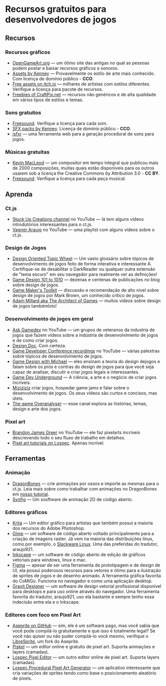 # Recursos gratuitos para desenvolvedores de jogos

## Recursos

### Recursos gráficos

* [OpenGameArt.org](https://opengameart.org/) — um ótimo site das antigas no qual as pessoas podem postar e baixar recursos gráficos e sonoros.
* [Assets by Kenney](https://kenney.nl/assets) — Provavelmente os estilo de arte mais conhecido. Com licença de domínio público - **CCO**.
* [Free assets on itch.io](https://itch.io/game-assets/free) — milhares de artistas com estilos diferentes. Verifique a licença para pacote de recursos.
* [Freebies of CraftPix.net](https://craftpix.net/freebies/) — recursos não genéricos e de alta qualidade em vários tipos de estilos e temas.

### Sons gratuitos

* [Freesound](https://freesound.org/). Verifique a licença para cada som.
* [SFX packs by Kenney](https://kenney.nl/assets?q=audio). Licença de domínio público - **CCO**.
* [jsfxr](https://sfxr.me/) — uma ferramenta web para a geração procedural de sons para jogos.

### Músicas gratuitas

* [Kevin MacLeod](https://www.youtube.com/channel/UCSZXFhRIx6b0dFX3xS8L1yQ) — um compositor em tempo integral que publicou mais de 2000 composições, muitas quais estão disponíveis para os outros usarem sob a licença the Creative Commons by Attribution 3.0 - **CC BY**.
* [Freesound](https://freesound.org/). Verifique a licença para cada peça musical.

## Aprenda

### Ct.js

* [Stuck Up Creations channel](https://www.youtube.com/user/BatteryProductions/featured) no YouTube — lá tem alguns vídeos introdutórios interessantes para o ct.js.
* [Vagner Araujo](https://www.youtube.com/playlist?list=PLA-J0ex1D9S3q-dbn47SejT8pL4UXgCaB) no YouTube — uma playlist com alguns vídeos sobre o ct.js.

### Design de Jogos

* [Design Oriented Topic Wheel](https://www.designoriented.net/wheel) — Um vasto glossário sobre tópicos de desenvolvimento de jogos feito de forma interativa e interessante A. Certifique-se de desabilitar o DarkReader ou qualquer outra extensão de "tema escuro" em seu navegador para realmente ver as definições!
* [Game Design 101 to 1010](http://critical-gaming.com/gamedesign101/) — dezenas e centenas de publicações no blog sobre design de jogos.
* [Game Maker's Toolkit](https://www.youtube.com/channel/UCqJ-Xo29CKyLTjn6z2XwYAw) — discussão e recomendação de alto nível sobre design de jogos por Mark Brown, um conhecido crítico de jogos.
* [Adam Millard aka The Architect of Games](https://www.youtube.com/channel/UCY3A_5R_m3PXCn5XDhvBBsg) — muitos vídeos sobre design de jogos tambémlots!

### Desenvolvimento de jogos em geral

* [Ask Gamedev](https://www.youtube.com/c/AskGamedev/videos) no YouTube — um grupos de veteranos da industria de jogos que fazem vídeos sobre a indústria de desenvolvimento de jogos e de como criar jogos.
* [Design Doc](https://www.youtube.com/user/Warbot40/featured). Com certeza.
* [Game Developer Conference recordings](https://www.youtube.com/channel/UC0JB7TSe49lg56u6qH8y_MQ) no YouTube — várias palestras sobre tópicos de desenvolvimento de jogos.
* [Game Design with Michael](https://www.youtube.com/channel/UCBDJsz_SgRaV96Xd9gqEemg) — eles ensinam a teoria do design dejogos e falam sobre os prós e contras do design de jogos para que você seja capaz de analisar, discutir e criar jogos legais e interessantes.
* [Game Dev Underground](https://www.youtube.com/channel/UC_hwKJdF3KRAy4QIaiCSMgQ) — A ciência, a arte e o negócio de criar jogos incríveis.
* [Miziziziz](https://www.youtube.com/user/Miziziziz) criar jogos, hospedar game jams e falar sobre o desenvolvimento de jogos. Os seus vídeos são curtos e concisos, mas úteis.
* [The game Overanalyser](https://www.youtube.com/channel/UCZMF14eNxvuReRTceX_mbqQ/featured) — esse canal explora as histórias, temas, design e arte dos jogos.

### Pixel art

* [Brandon James Greer](https://www.youtube.com/channel/UCC26K7LTSrJK0BPAUyyvtQg) no YouTube — ele faz pixelarts incríveis descrevendo todo o seu fluxo de trabalho em detalhes.
* [Pixel art tutorials on Lospec](https://lospec.com/pixel-art-tutorials). Apenas incrível.

## Ferramentas

### Animação

* [DragonBones](http://dragonbones.com/) — crie animações por ossos e importe as mesmas para o ct.js. Leia mais sobre como trabalhar com animações no DragonBones em [nosso tutorial](/skeletal-animation.html).
* [Synfig](https://www.synfig.org/) — Um sosftware de animação 2D de código aberto.

### Editores gráficos

* [Krita](https://krita.org/) — Um editor gráfico para artistas que também possui a maioria dos recursos do Adobe Photoshop.
* [Gimp](https://www.gimp.org/) — um software de código aberto voltado principalmente para a criação de imagens raster. Já vem na maioria das distribuições linux, como por exemplo, o [Slackware Linux](http://www.slackware.com/). Uma das preferidas do tradutor, araujo921.
* [Inkscape](https://inkscape.org/) — um software de código aberto de edição de gráficos vetoriais para windows, linux e mac.
* [Figma](https://figma.com/) — apesar de ser uma ferramenta de prototipagem e de design de UI, ela possui poderosos recursos  para vetores e ótimo para a ilustração de sprites de jogos e de desenho animado. A ferramenta gráfica favorita do CoMiGo. Funciona no navegador e como uma aplicação desktop.
* [Gravit Designer](https://www.designer.io/pt-br/download/) — um software de design vetorial profissional disponível para desktops e para uso online através do navegador. Uma ferramenta favorita do tradutor, araujo921, uso ela bastante e sempre tenho essa indecisão entre ela e o Inkscape.

### Editores com foco em Pixel Art

* [Aseprite on GitHub](https://github.com/aseprite/aseprite/) — sim, ele é um software pago, mas você sabia que você pode compilá-lo gratuitamente e que isso é totalmente legal? Se você não quiser ou não puder compilá-lo você mesmo, verifique o [LibreSprite](https://github.com/LibreSprite/LibreSprite/), um fork do Aseprite.
* [Piskel](https://www.piskelapp.com/) — um editor online e gratuito de pixel art. Suporta animações e layers (camadas).
* [Lospec Pixel Editor](https://lospec.com/pixel-editor/) — um outro editor online de pixel art. Suporta layers (camadas).
* [Lospec Procedural Pixel Art Generator](https://lospec.com/procedural-pixel-art-generator/) — um aplicativo interessante que cria variações de sprites tendo como base o posicionamento aleatório de pixels.
